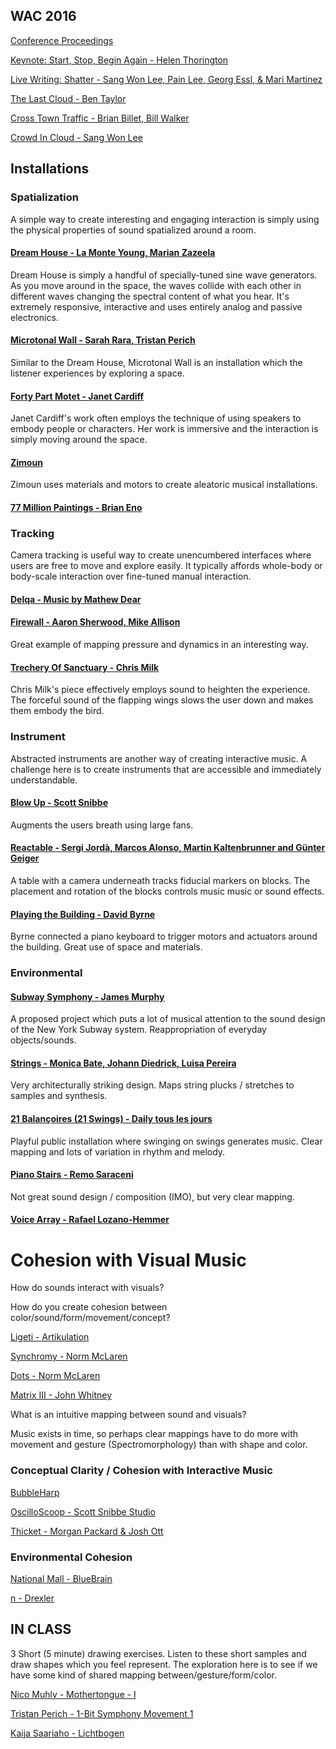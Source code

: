 ## WAC 2016

[Conference Proceedings](https://docs.google.com/spreadsheets/d/1hk_P0ZMNRwY0lEU6EmF_InCAfjd0g3X-AUOGQ1YjdO0/pubhtml#)

[Keynote: Start, Stop, Begin Again - Helen Thorington](https://youtu.be/_FHzCzL-VUw?t=2m47s)

[Live Writing: Shatter - Sang Won Lee, Pain Lee, Georg Essl, & Mari Martinez](https://youtu.be/6rM4DruuDco?t=11h)

[The Last Cloud - Ben Taylor](https://youtu.be/6rM4DruuDco?t=11h35m)

[Cross Town Traffic - Brian Billet, Bill Walker](https://youtu.be/_FHzCzL-VUw?t=7h30m11s)

[Crowd In Cloud - Sang Won Lee](https://youtu.be/_FHzCzL-VUw?t=7h44m15s)

## Installations

### Spatialization

A simple way to create interesting and engaging interaction is simply using the physical properties of sound spatialized around a room. 

#### [Dream House - La Monte Young, Marian Zazeela](https://www.youtube.com/watch?v=WC6bhnu5Luc&nohtml5=False)

Dream House is simply a handful of specially-tuned sine wave generators. As you move around in the space, the waves collide with each other in different waves changing the spectral content of what you hear. It's extremely responsive, interactive and uses entirely analog and passive electronics. 

#### [Microtonal Wall - Sarah Rara, Tristan Perich](https://vimeo.com/45225412)

Similar to the Dream House, Microtonal Wall is an installation which the listener experiences by exploring a space.

#### [Forty Part Motet - Janet Cardiff](https://www.youtube.com/watch?v=OxIeulpigws)

Janet Cardiff's work often employs the technique of using speakers to embody people or characters. Her work is immersive and the interaction is simply moving around the space. 

#### [Zimoun](https://vimeo.com/7235817)

Zimoun uses materials and motors to create aleatoric musical installations. 

#### [77 Million Paintings - Brian Eno](https://www.youtube.com/watch?v=YQllM0qx3c0)

### Tracking

Camera tracking is useful way to create unencumbered interfaces where users are free to move and explore easily. It typically affords whole-body or body-scale interaction over fine-tuned manual interaction.

#### [Delqa - Music by Mathew Dear](http://www.daveandgabe.care/delqa-1)

#### [Firewall - Aaron Sherwood, Mike Allison](https://vimeo.com/54882144)

Great example of mapping pressure and dynamics in an interesting way. 

#### [Trechery Of Sanctuary - Chris Milk](https://www.youtube.com/watch?v=_2kZdl8hs_s)

Chris Milk's piece effectively employs sound to heighten the experience. The forceful sound of the flapping wings slows the user down and makes them embody the bird.  

### Instrument

Abstracted instruments are another way of creating interactive music. A challenge here is to create instruments that are accessible and immediately understandable. 

#### [Blow Up - Scott Snibbe](http://www.snibbe.com/projects/interactive/blowup/)

Augments the users breath using large fans.

#### [Reactable - Sergi Jordà, Marcos Alonso, Martin Kaltenbrunner and Günter Geiger](https://www.youtube.com/watch?v=0h-RhyopUmc&nohtml5=False)

A table with a camera underneath tracks fiducial markers on blocks. The placement and rotation of the blocks controls music music or sound effects.

#### [Playing the Building - David Byrne](https://www.youtube.com/watch?v=Gea9SYUdJeY)

Byrne connected a piano keyboard to trigger motors and actuators around the building. Great use of space and materials. 

### Environmental

#### [Subway Symphony - James Murphy](http://pitchfork.com/news/54088-james-murphy-previews-music-for-new-york-city-subway-stations/)

A proposed project which puts a lot of musical attention to the sound design of the New York Subway system. Reappropriation of everyday objects/sounds.

#### [Strings - Monica Bate, Johann Diedrick, Luisa Pereira](https://vimeo.com/84474194)

Very architecturally striking design. Maps string plucks / stretches to samples and synthesis. 

#### [21 Balançoires (21 Swings) -  Daily tous les jours](https://vimeo.com/40980676)

Playful public installation where swinging on swings generates music. Clear mapping and lots of variation in rhythm and melody. 

#### [Piano Stairs - Remo Saraceni](https://www.youtube.com/watch?v=FOVHNGeDxKE)

Not great sound design / composition (IMO), but very clear mapping. 

#### [Voice Array - Rafael Lozano-Hemmer](http://www.trendhunter.com/trends/voice-array-by-rafael-lozanohemmer)

# Cohesion with Visual Music

How do sounds interact with visuals? 

How do you create cohesion between color/sound/form/movement/concept?

[Ligeti - Artikulation](https://www.youtube.com/watch?v=71hNl_skTZQ)

[Synchromy - Norm McLaren](https://www.youtube.com/watch?v=UmSzc8mBJCM)

[Dots - Norm McLaren](https://www.youtube.com/watch?v=E3-vsKwQ0Cg)

[Matrix III - John Whitney](https://www.youtube.com/watch?v=ZrKgyY5aDvA)

What is an intuitive mapping between sound and visuals? 

Music exists in time, so perhaps clear mappings have to do more with movement and gesture (Spectromorphology) than with shape and color.

### Conceptual Clarity / Cohesion with Interactive Music

[BubbleHarp](https://www.youtube.com/watch?v=ly8tgaswRo8)

[OscilloScoop - Scott Snibbe Studio](https://www.youtube.com/watch?v=ymW-_RENMKY)

[Thicket - Morgan Packard & Josh Ott](https://www.youtube.com/watch?v=4Xr9ELZSOnc)

### Environmental Cohesion

[National Mall - BlueBrain](https://vimeo.com/25374903)

[n - Drexler](http://www.wakeapp.com/n/en/)

## IN CLASS

3 Short (5 minute) drawing exercises. Listen to these short samples and draw shapes which you feel represent. The exploration here is to see if we have some kind of shared mapping between/gesture/form/color. 

[Nico Muhly - Mothertongue - I](https://youtu.be/cB46mn8Exd8?t=8s)

[Tristan Perich - 1-Bit Symphony Movement 1](https://soundcloud.com/cantaloupemusic/04-tristan-perich-1-bit)

[Kaija Saariaho - Lichtbogen](https://www.youtube.com/watch?v=xufJp8kHzOQ)